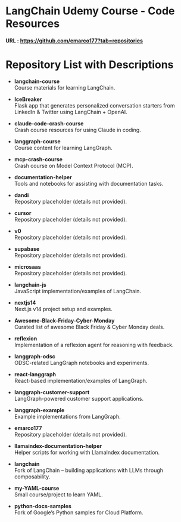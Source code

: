 
# LangChain Udemy Course - Code Resources

#### URL : https://github.com/emarco177?tab=repositories

# Repository List with Descriptions

- **langchain-course**  
  Course materials for learning LangChain.

- **IceBreaker**  
  Flask app that generates personalized conversation starters from LinkedIn & Twitter using LangChain + OpenAI.

- **claude-code-crash-course**  
  Crash course resources for using Claude in coding.

- **langgraph-course**  
  Course content for learning LangGraph.

- **mcp-crash-course**  
  Crash course on Model Context Protocol (MCP).

- **documentation-helper**  
  Tools and notebooks for assisting with documentation tasks.

- **dandi**  
  Repository placeholder (details not provided).

- **cursor**  
  Repository placeholder (details not provided).

- **v0**  
  Repository placeholder (details not provided).

- **supabase**  
  Repository placeholder (details not provided).

- **microsaas**  
  Repository placeholder (details not provided).

- **langchain-js**  
  JavaScript implementation/examples of LangChain.

- **nextjs14**  
  Next.js v14 project setup and examples.

- **Awesome-Black-Friday-Cyber-Monday**  
  Curated list of awesome Black Friday & Cyber Monday deals.

- **reflexion**  
  Implementation of a reflexion agent for reasoning with feedback.

- **langgraph-odsc**  
  ODSC-related LangGraph notebooks and experiments.

- **react-langgraph**  
  React-based implementation/examples of LangGraph.

- **langgraph-customer-support**  
  LangGraph-powered customer support applications.

- **langgraph-example**  
  Example implementations from LangGraph.

- **emarco177**  
  Repository placeholder (details not provided).

- **llamaindex-documentation-helper**  
  Helper scripts for working with LlamaIndex documentation.

- **langchain**  
  Fork of LangChain – building applications with LLMs through composability.

- **my-YAML-course**  
  Small course/project to learn YAML.

- **python-docs-samples**  
  Fork of Google’s Python samples for Cloud Platform.
